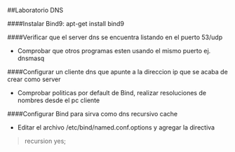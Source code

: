 ##Laboratorio DNS

####Instalar Bind9: apt-get install bind9

####Verificar que el server dns se encuentra listando en el puerto 53/udp
- Comprobar que otros programas esten usando el mismo puerto ej. dnsmasq

####Configurar un cliente dns que apunte a la direccion ip que se acaba de crear como server
- Comprobar politicas por default de Bind, realizar resoluciones de nombres desde el pc cliente

####Configurar Bind para sirva como dns recursivo cache
- Editar el archivo /etc/bind/named.conf.options y agregar la directiva
> recursion yes;

